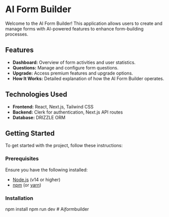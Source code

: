 # AI Form Builder

Welcome to the AI Form Builder! This application allows users to create and manage forms with AI-powered features to enhance form-building processes.

## Features

- **Dashboard:** Overview of form activities and user statistics.
- **Questions:** Manage and configure form questions.
- **Upgrade:** Access premium features and upgrade options.
- **How It Works:** Detailed explanation of how the AI Form Builder operates.

## Technologies Used

- **Frontend:** React, Next.js, Tailwind CSS
- **Backend:** Clerk for authentication, Next.js API routes
- **Database:** DRIZZLE ORM

## Getting Started

To get started with the project, follow these instructions:

### Prerequisites

Ensure you have the following installed:
- [Node.js](https://nodejs.org/) (v14 or higher)
- [npm](https://www.npmjs.com/) (or [yarn](https://yarnpkg.com/))

### Installation

npm install 
npm run dev
#   A i _ f o r m _ b u i l d e r  
 